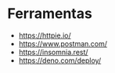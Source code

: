 # Ferramentas

- https://httpie.io/
- https://www.postman.com/
- https://insomnia.rest/
- https://deno.com/deploy/
